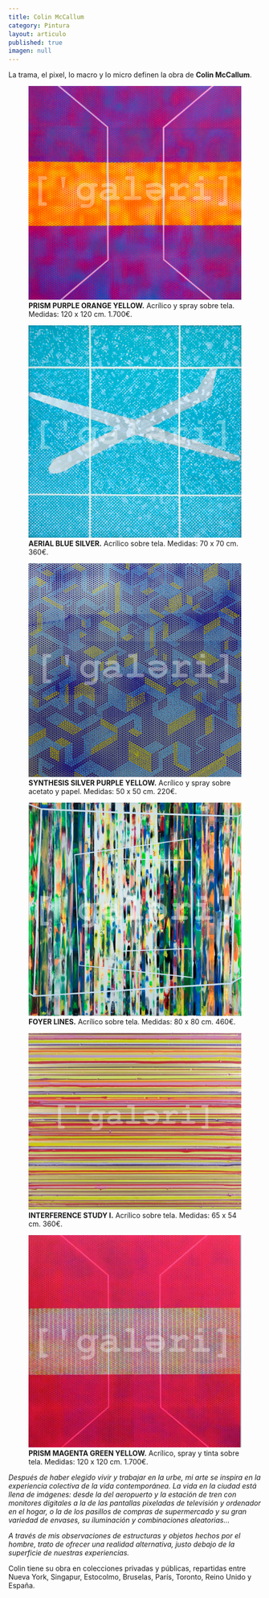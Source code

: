 ```yaml
---
title: Colin McCallum
category: Pintura
layout: articulo
published: true
imagen: null
---
```

La trama, el pixel, lo macro y lo micro definen la obra de **Colin McCallum**. 

<div class="figure-group">
<figure>
	<a href="/images/McCALLUM/P1040898.jpg"><img src="/images/McCALLUM/P1040898.jpg" alt="Colin McCallum Prism Purple Orange Yellow"></a>
	<figcaption><b>PRISM PURPLE ORANGE YELLOW.</b>
Acrílico y spray sobre tela. 
Medidas: 120 x 120 cm. 1.700€.</figcaption>
</figure>

<figure>
	<a href="/images/McCALLUM/S.jpg"><img src="/images/McCALLUM/S.jpg" alt="Colin McCallum Aerial Blue Silver"></a>
<figcaption><b>AERIAL BLUE SILVER.</b> 
Acrílico sobre tela. 
Medidas: 70 x 70 cm. 360€.</figcaption>	
</figure>

<figure>
	<a href="/images/McCALLUM/P1050544.jpg"><img src="/images/McCALLUM/P1050544.jpg" alt="Colin McCallum Synthesis Silver Purple Yellow"></a>
<figcaption><b>SYNTHESIS SILVER PURPLE YELLOW.</b> 
Acrílico y spray sobre acetato y papel. 
Medidas: 50 x 50 cm. 220€.</figcaption>
</figure>
</div>

<div class="figure-group">
<figure>
	<a href="/images/McCALLUM/FOYER.jpg"><img src="/images/McCALLUM/FOYER.jpg" alt="Colin McCallum Foyer lines "></a>
	<figcaption><b>FOYER LINES.</b>
Acrílico sobre tela. 
Medidas: 80 x 80 cm. 460€.</figcaption>
</figure>

<figure>
	<a href="/images/McCALLUM/interferency.jpg"><img src="/images/McCALLUM/interferency.jpg" alt="Colin McCallum Interference Study I"></a>
<figcaption><b>INTERFERENCE STUDY I.</b> 
Acrílico sobre tela. 
Medidas: 65 x 54 cm. 360€.</figcaption>	
</figure>

<figure>
	<a href="/images/McCALLUM/Prism.jpg"><img src="/images/McCALLUM/Prism.jpg" alt="Colin McCallum Prism Magenta Green Yellow"></a>
<figcaption><b>PRISM MAGENTA GREEN YELLOW.</b> 
Acrílico, spray y tinta sobre tela. 
Medidas: 120 x 120  cm. 1.700€.</figcaption>
</figure>
</div>

_Después de haber elegido vivir y trabajar en la urbe, mi arte se inspira en la experiencia colectiva de la vida contemporánea. La vida en la ciudad está llena de imágenes: desde la del aeropuerto y la estación de tren con monitores digitales a la de las pantallas pixeladas de televisión y ordenador en el hogar, o la de los pasillos de compras de supermercado y su gran variedad de envases, su iluminación y combinaciones aleatorias…_

_A través de mis observaciones de estructuras y objetos hechos por el hombre, trato de ofrecer una realidad alternativa, justo debajo de la superficie de nuestras experiencias._

Colin tiene su obra en colecciones privadas y públicas, repartidas entre Nueva York, Singapur, Estocolmo, Bruselas, París, Toronto, Reino Unido y España.
